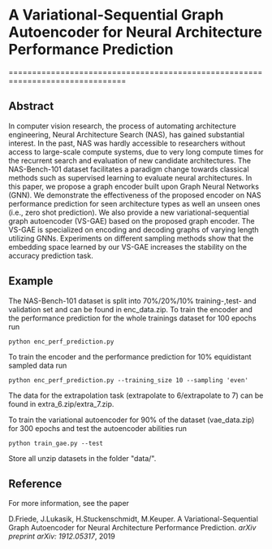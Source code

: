 # A Variational-Sequential Graph Autoencoder for Neural Architecture Performance Prediction
===============================================================================

Abstract
-----

In computer vision research, the process of automating architecture engineering, Neural Architecture Search (NAS), has gained substantial interest. In the past, NAS was hardly accessible to researchers without access to large-scale compute systems, due to very long compute times for the recurrent search and evaluation of new candidate architectures. The NAS-Bench-101 dataset facilitates a paradigm change towards classical methods such as supervised learning to evaluate neural architectures. In this paper, we propose a graph encoder built upon Graph Neural Networks (GNN). We demonstrate the effectiveness of the proposed encoder on NAS performance prediction for seen architecture types as well an unseen ones (i.e., zero shot prediction). We also provide a new variational-sequential graph autoencoder (VS-GAE) based on the proposed graph encoder. The VS-GAE is specialized on encoding and decoding graphs of varying length utilizing GNNs. Experiments on different sampling methods show that the embedding space learned by our VS-GAE increases the stability on the accuracy prediction task. 


Example
------------
The NAS-Bench-101 dataset is split into 70%/20%/10% training-,test- and validation set and can be found in enc_data.zip.
To train the encoder and the performance prediction for the whole trainings dataset for 100 epochs run

  `python enc_perf_prediction.py`
  
To train the encoder and the performance prediction for 10% equidistant sampled data run

   `python enc_perf_prediction.py --training_size 10 --sampling 'even'`
   
The data for the extrapolation task (extrapolate to 6/extrapolate to 7) can be found in extra_6.zip/extra_7.zip. 
    
To train the variational autoencoder for 90% of the dataset (vae_data.zip) for 300 epochs and test the autoencoder abilities run

   `python train_gae.py --test`

 Store all unzip datasets in the folder "data/". 

Reference
---------
For more information, see the paper


D.Friede, J.Lukasik, H.Stuckenschmidt, M.Keuper. A Variational-Sequential Graph Autoencoder for Neural Architecture Performance Prediction. *arXiv preprint arXiv: 1912.05317*, 2019
